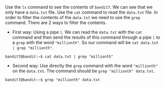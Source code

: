 Use the `ls` command to see the contents of `bandit7`. We can see that we only have a `data.txt` file. Use the `cat` command to read the `data.txt` file. In order to filter the contents of the `data.txt` we need to use the `grep` command. There are 2 ways to filter the contents.

- First way: Using a pipe `|`. We can read the `data.txt` with the `cat` command and then send the results of this command through a pipe `|` to a `grep` with the word `"millionth"`. So our command will be `cat data.txt | grep "millionth"`.
```console
bandit7@bandit:~$ cat data.txt | grep "millionth"
```
- Second way: Use directly the `grep` command with the word `"millionth"` on the `data.txt`. The command should be `grep "millionth" data.txt`.
```console
bandit7@bandit:~$ grep "millionth" data.txt
```